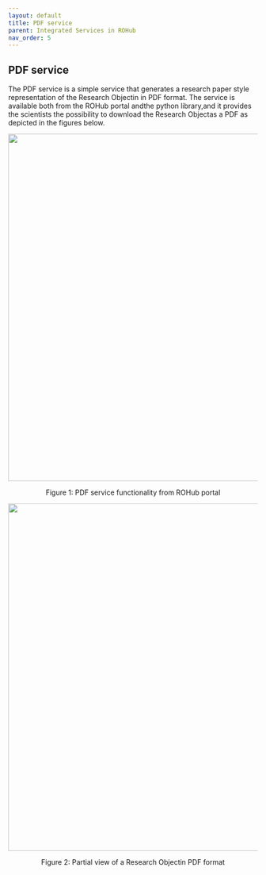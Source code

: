 ```yaml
---
layout: default
title: PDF service
parent: Integrated Services in ROHub
nav_order: 5
---
```


## PDF service

The  PDF  service  is  a  simple  service  that  generates  a  research paper  style  representation  of  the Research Objectin in PDF  format. The  service  is  available  both  from  the  ROHub  portal  andthe python library,and it provides the scientists the possibility to download the Research Objectas a PDF as depicted in the figures below.


<p align="center"> <img src="https://box.psnc.pl/f/afab644efc/?raw=1" width="700"> </p>
<div align="center"> Figure 1: PDF service functionality from ROHub portal </div>


<p align="center"> <img src="https://box.psnc.pl/f/7676e1f776/?raw=1" width="700"> </p>
<div align="center"> Figure 2: Partial view of a Research Objectin PDF format </div>